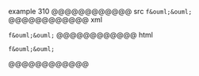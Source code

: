 example 310
@@@@@@@@@@@@ src
`f&ouml;&ouml;`
@@@@@@@@@@@@ xml
<?xml version="1.0" encoding="UTF-8"?>
<!DOCTYPE document SYSTEM "CommonMark.dtd">
<document xmlns="http://commonmark.org/xml/1.0">
  <paragraph>
    <code>f&amp;ouml;&amp;ouml;</code>
  </paragraph>
</document>
@@@@@@@@@@@@ html
<p><code>f&amp;ouml;&amp;ouml;</code></p>
@@@@@@@@@@@@
